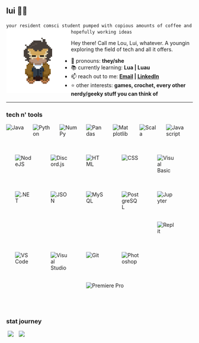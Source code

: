 ## lui 🍂🦉

`your resident comsci student pumped with copious amounts of coffee and hopefully working ideas`
<img align="left" src="https://github.com/luizaki/luizaki/blob/main/lui_walk_240.gif" width="175px" />

Hey there! Call me Lou, Lui, whatever. A youngin exploring the field of tech and all it offers.

- 🧑 pronouns: **they/she**
- 📚 currently learning: **Lua | Luau**
- 📫 reach out to me: **[Email](mailto:francinelouise.sanchez@gmail.com) | [LinkedIn](https://www.linkedin.com/in/francinelouisesanchez/)**
- ⭐ other interests: **games, crochet, every other nerdy/geeky stuff you can think of**

---

### tech n' tools
<img title="Java" style="padding-right:24px;padding-bottom:24px;" align="left" width="48px" src="https://cdn.jsdelivr.net/gh/devicons/devicon@latest/icons/java/java-original.svg" />
<img title="Python" style="padding-right:24px;padding-bottom:24px;" align="left" width="48px" src="https://cdn.jsdelivr.net/gh/devicons/devicon@latest/icons/python/python-original.svg" />
<img title="NumPy" style="padding-right:24px;padding-bottom:24px;" align="left" width="48px" src="https://cdn.jsdelivr.net/gh/devicons/devicon@latest/icons/numpy/numpy-original.svg" />
<img title="Pandas" style="padding-right:24px;padding-bottom:24px;" align="left" width="48px" src="https://cdn.jsdelivr.net/gh/devicons/devicon@latest/icons/pandas/pandas-original.svg" />
<img title="Matplotlib" style="padding-right:24px;padding-bottom:24px;" align="left" width="48px" src="https://cdn.jsdelivr.net/gh/devicons/devicon@latest/icons/matplotlib/matplotlib-original.svg" />
<img title="Scala" style="padding-right:24px;padding-bottom:24px;" align="left" width="48px" src="https://cdn.jsdelivr.net/gh/devicons/devicon@latest/icons/scala/scala-original.svg" />
<img title="Javascript" style="padding-right:24px;padding-bottom:24px;" align="left" width="48px" src="https://cdn.jsdelivr.net/gh/devicons/devicon@latest/icons/javascript/javascript-original.svg" />
<img title="NodeJS" style="margin:24px;" align="left" width="48px" src="https://cdn.jsdelivr.net/gh/devicons/devicon@latest/icons/nodejs/nodejs-original.svg" />
<img title="Discord.js" style="margin:24px;" align="left" width="48px" src="https://cdn.jsdelivr.net/gh/devicons/devicon@latest/icons/discordjs/discordjs-original.svg" />
<img title="HTML" style="margin:24px;" align="left" width="48px" src="https://cdn.jsdelivr.net/gh/devicons/devicon@latest/icons/html5/html5-original.svg" />
<img title="CSS" style="margin:24px;" align="left" width="48px" src="https://cdn.jsdelivr.net/gh/devicons/devicon@latest/icons/css3/css3-original.svg" />
<img title="Visual Basic" style="margin:24px;" align="left" width="48px" src="https://cdn.jsdelivr.net/gh/devicons/devicon@latest/icons/visualbasic/visualbasic-original.svg" />
<img title=".NET" style="margin:24px;" align="left" width="48px" src="https://cdn.jsdelivr.net/gh/devicons/devicon@latest/icons/dot-net/dot-net-plain.svg" />
<img title="JSON" style="margin:24px;" align="left" width="48px" src="https://cdn.jsdelivr.net/gh/devicons/devicon@latest/icons/json/json-plain.svg" />
<img title="MySQL" style="margin:24px;" align="left" width="48px" src="https://cdn.jsdelivr.net/gh/devicons/devicon@latest/icons/mysql/mysql-original.svg" />
<img title="PostgreSQL" style="margin:24px;" align="left" width="48px" src="https://cdn.jsdelivr.net/gh/devicons/devicon@latest/icons/postgresql/postgresql-original.svg" />
<img title="Jupyter" style="margin:24px;" align="left" width="48px" src="https://cdn.jsdelivr.net/gh/devicons/devicon@latest/icons/jupyter/jupyter-original.svg" />
<img title="Replit" style="margin:24px;" align="left" width="48px" src="https://cdn.jsdelivr.net/gh/devicons/devicon@latest/icons/replit/replit-original.svg" />
<img title="VS Code" style="margin:24px;" align="left" width="48px" src="https://cdn.jsdelivr.net/gh/devicons/devicon@latest/icons/vscode/vscode-original.svg" />
<img title="Visual Studio" style="margin:24px;" align="left" width="48px" src="https://cdn.jsdelivr.net/gh/devicons/devicon@latest/icons/visualstudio/visualstudio-original.svg" />
<img title="Git" style="margin:24px;" align="left" width="48px" src="https://cdn.jsdelivr.net/gh/devicons/devicon@latest/icons/git/git-original.svg" />
<img title="Photoshop" style="margin:24px;" align="left" width="48px" src="https://cdn.jsdelivr.net/gh/devicons/devicon@latest/icons/photoshop/photoshop-original.svg" />
<img title="Premiere Pro" style="margin:24px;" width="48px" src="https://cdn.jsdelivr.net/gh/devicons/devicon@latest/icons/premierepro/premierepro-original.svg" />

&emsp;<br />

### stat journey
<p>&nbsp;<img align="top" src="https://github-readme-stats.vercel.app/api?username=luizaki&custom_title=luizaki%27s%20stat%20journey&hide=issues,contribs&theme=gruvbox&show_icons=true&rank_icon=github&card_width=350px" />&emsp;<img align="top" src="https://github-readme-stats.vercel.app/api/top-langs/?username=luizaki&layout=compact&theme=gruvbox&custom_title=most%20used%20languages&card_width=350px" /></p>

